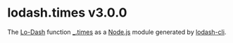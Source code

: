 # lodash.times v3.0.0

The [Lo-Dash](https://lodash.com/) function [_.times](http://lodash.com/docs#times) as a [Node.js](http://nodejs.org/) module generated by [lodash-cli](https://www.npmjs.com/package/lodash-cli).
